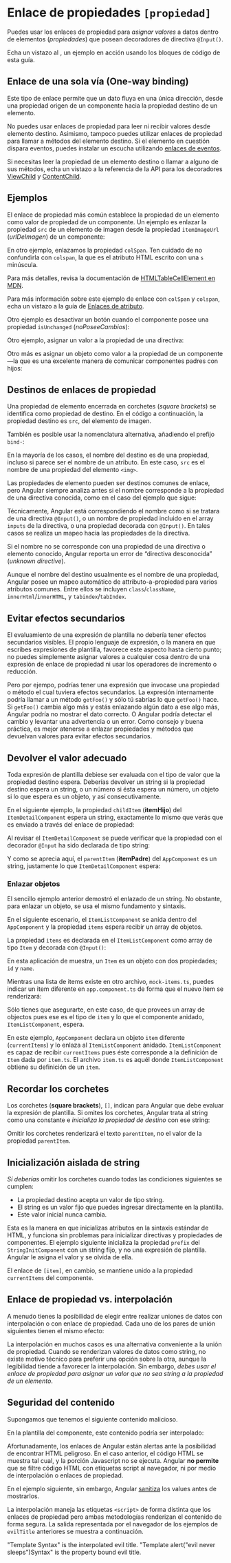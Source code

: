 
# Enlace de propiedades `[propiedad]`

Puedes usar los enlaces de propiedad para _asignar valores_ a datos dentro de elementos (_propiedades_) que posean decoradores de directiva `@Input()`.

<div class="alert is-helpful">

Echa un vistazo al <live-example></live-example>, un ejemplo en acción usando los bloques de código de esta guía.

</div>

## Enlace de una sola vía (One-way binding)

Este tipo de enlace permite que un dato fluya en una única dirección,
desde una propiedad origen de un componente hacia la propiedad destino de un elemento.

No puedes usar enlaces de propiedad
para leer ni recibir valores desde elemento destino. Asimismo, tampoco puedes utilizar
enlaces de propiedad para llamar a métodos del elemento destino.
Si el elemento en cuestión dispara eventos, puedes instalar un escucha utilizando [enlaces de eventos](guide/event-binding).

Si necesitas leer la propiedad de un elemento destino o llamar a alguno de sus métodos,
echa un vistazo a la referencia de la API para los decoradores [ViewChild](api/core/ViewChild) y
[ContentChild](api/core/ContentChild).

## Ejemplos

El enlace de propiedad más común establece la propiedad de un elemento
como valor de propiedad de un componente. Un ejemplo es
enlazar la propiedad `src` de un elemento de imagen desde la propiedad `itemImageUrl` (_urlDeImagen_) de un componente:

<code-example path="property-binding/src/app/app.component.html" region="property-binding" header="src/app/app.component.html"></code-example>

En otro ejemplo, enlazamos la propiedad `colSpan`. Ten cuidado de no confundirla con `colspan`,
la que es el atributo HTML escrito con una `s` minúscula.

<code-example path="property-binding/src/app/app.component.html" region="colSpan" header="src/app/app.component.html"></code-example>

Para más detalles, revisa la documentación de [HTMLTableCellElement en MDN](https://developer.mozilla.org/en-US/docs/Web/API/HTMLTableCellElement).

Para más información sobre este ejemplo de enlace con `colSpan` y `colspan`, echa un vistazo a la guía de [Enlaces de atributo](guide/attribute-binding#colspan).

Otro ejemplo es desactivar un botón cuando el componente posee una propiedad `isUnchanged` (_noPoseeCambios_):

<code-example path="property-binding/src/app/app.component.html" region="disabled-button" header="src/app/app.component.html"></code-example>

Otro ejemplo, asignar un valor a la propiedad de una directiva:

<code-example path="property-binding/src/app/app.component.html" region="class-binding" header="src/app/app.component.html"></code-example>

Otro más es asignar un objeto como valor a la propiedad de un componente&mdash;la que es una excelente
manera de comunicar componentes padres con hijos:

<code-example path="property-binding/src/app/app.component.html" region="model-property-binding" header="src/app/app.component.html"></code-example>

## Destinos de enlaces de propiedad

Una propiedad de elemento encerrada en corchetes (_square brackets_) se identifica
como propiedad de destino.
En el código a continuación, la propiedad destino es `src`, del elemento de imagen.

<code-example path="property-binding/src/app/app.component.html" region="property-binding" header="src/app/app.component.html"></code-example>

También es posible usar la nomenclatura alternativa, añadiendo el prefijo `bind-`:

<code-example path="property-binding/src/app/app.component.html" region="bind-prefix" header="src/app/app.component.html"></code-example>

En la mayoría de los casos, el nombre del destino es de una propiedad, incluso
si parece ser el nombre de un atributo.
En este caso, `src` es el nombre de una propiedad del elemento `<img>`.

Las propiedades de elemento pueden ser destinos comunes de enlace,
pero Angular siempre analiza antes si el nombre corresponde a la propiedad de una directiva conocida,
como en el caso del ejemplo que sigue:

<code-example path="property-binding/src/app/app.component.html" region="class-binding" header="src/app/app.component.html"></code-example>

Técnicamente, Angular está correspondiendo el nombre como si se tratara de una directiva `@Input()`,
o un nombre de propiedad incluido en el array `inputs` de la directiva,
o una propiedad decorada con `@Input()`.
En tales casos se realiza un mapeo hacia las propiedades de la directiva.

Si el nombre no se corresponde con una propiedad de una directiva o elemento conocido, Angular reporta un error de “directiva desconocida” (_unknown directive_).

<div class="alert is-helpful">

Aunque el nombre del destino usualmente es el nombre de una propiedad,
Angular posee un mapeo automático de attributo-a-propiedad para
varios atributos comunes. Entre ellos se incluyen `class`/`className`, `innerHtml`/`innerHTML`, y
`tabindex`/`tabIndex`.

</div>

## Evitar efectos secundarios

El evaluamiento de una expresión de plantilla no debería tener efectos secundarios visibles.
El propio lenguaje de expresión, o la manera en que escribes expresiones de plantilla,
favorece este aspecto hasta cierto punto;
no puedes simplemente asignar valores a cualquier cosa dentro de una expresión de enlace de propiedad
ni usar los operadores de incremento o reducción.

Pero por ejempo, podrías tener una expresión que invocase una propiedad o método el cual tuviera
efectos secundarios. La expresión internamente podría llamar a un método `getFoo()` y sólo tú sabrías
lo que `getFoo()` hace. Si `getFoo()` cambia algo más
y estás enlazando algún dato a ese algo más,
Angular podría no mostrar el dato correcto. O Angular podría detectar el
cambio y levantar una advertencia o un error.
Como consejo y buena práctica, es mejor atenerse a enlazar propiedades y métodos que devuelvan
valores para evitar efectos secundarios.

## Devolver el valor adecuado

Toda expresión de plantilla debiese ser evaluada con el tipo de valor
que la propiedad destino espera.
Deberías devolver un string si la propiedad destino espera un string, o un número si ésta
espera un número, un objeto si lo que espera es un objeto, y así consecutivamente.

En el siguiente ejemplo, la propiedad `childItem` (__itemHijo__) del `ItemDetailComponent` espera un string, exactamente lo mismo que verás que es enviado a través del enlace de propiedad:

<code-example path="property-binding/src/app/app.component.html" region="model-property-binding" header="src/app/app.component.html"></code-example>

Al revisar el `ItemDetailComponent` se puede verificar que la propiedad con el decorador `@Input` ha sido declarada de tipo string:
<code-example path="property-binding/src/app/item-detail/item-detail.component.ts" region="input-type" header="src/app/item-detail/item-detail.component.ts (setting the @Input() type)"></code-example>

Y como se aprecia aquí, el `parentItem` (__itemPadre__) del `AppComponent` es un string, justamente lo que `ItemDetailComponent` espera:
<code-example path="property-binding/src/app/app.component.ts" region="parent-data-type" header="src/app/app.component.ts"></code-example>

### Enlazar objetos

El sencillo ejemplo anterior demostró el enlazado de un string. No obstante, para enlazar un objeto,
se usa el mismo fundamento y sintaxis.

En el siguiente escenario, el `ItemListComponent` se anida dentro del `AppComponent` y la propiedad `items` espera recibir un array de objetos.

<code-example path="property-binding/src/app/app.component.html" region="pass-object" header="src/app/app.component.html"></code-example>

La propiedad `items` es declarada en el `ItemListComponent` como array de tipo `Item` y decorada con `@Input()`:

<code-example path="property-binding/src/app/item-list/item-list.component.ts" region="item-input" header="src/app/item-list.component.ts"></code-example>

En esta aplicación de muestra, un `Item` es un objeto con dos propiedades; `id` y `name`.

<code-example path="property-binding/src/app/item.ts" region="item-class" header="src/app/item.ts"></code-example>

Mientras una lista de items existe en otro archivo, `mock-items.ts`, puedes
indicar un item diferente en `app.component.ts` de forma que el nuevo item se renderizará:

<code-example path="property-binding/src/app/app.component.ts" region="pass-object" header="src/app.component.ts"></code-example>

Sólo tienes que asegurarte, en este caso, de que provees un array de objectos pues ese es el tipo de `item` y lo que el componente anidado, `ItemListComponent`, espera.

En este ejemplo, `AppComponent` declara un objeto `item` diferente
(`currentItems`) y lo enlaza al `ItemListComponent` anidado. `ItemListComponent` es capaz de recibir `currentItems` pues éste
corresponde a la definición de `Item` dada por `item.ts`. El archivo `item.ts` es aquél donde
`ItemListComponent` obtiene su definición de un `item`.

## Recordar los corchetes

Los corchetes (__square brackets__), `[]`, indican para Angular que debe evaluar la expresión de plantilla.
Si omites los corchetes, Angular trata al string como una constante
e *inicializa la propiedad de destino* con ese string:

<code-example path="property-binding/src/app/app.component.html" region="no-evaluation" header="src/app.component.html"></code-example>


Omitir los corchetes renderizará el texto
`parentItem`, no el valor de la propiedad `parentItem`.

## Inicialización aislada de string

*Sí deberías* omitir los corchetes cuando todas las condiciones siguientes se cumplen:

* La propiedad destino acepta un valor de tipo string.
* El string es un valor fijo que puedes ingresar directamente en la plantilla.
* Este valor inicial nunca cambia.

Esta es la manera en que inicializas atributos en la sintaxis estándar de HTML, y funciona
sin problemas para inicializar directivas y propiedades de componentes.
El ejemplo siguiente inicializa la propiedad `prefix` del `StringInitComponent` con un string fijo,
y no una expresión de plantilla. Angular le asigna el valor y se olvida de ella.

<code-example path="property-binding/src/app/app.component.html" region="string-init" header="src/app/app.component.html"></code-example>

El enlace de `[item]`, en cambio, se mantiene unido a la propiedad `currentItems` del componente.

## Enlace de propiedad vs. interpolación

A menudo tienes la posibilidad de elegir entre realizar uniones de datos con interpolación o con enlace de propiedad.
Cada uno de los pares de unión siguientes tienen el mismo efecto:

<code-example path="property-binding/src/app/app.component.html" region="property-binding-interpolation" header="src/app/app.component.html"></code-example>

La interpolación en muchos casos es una alternativa conveniente a la unión de propiedad.
Cuando se renderizan valores de datos como string, no existe motivo
técnico para preferir una opción sobre la otra, aunque la legibilidad
tiende a favorecer la interpolación.
Sin embargo, *debes usar el enlace de propiedad para asignar un valor que no sea string a la propiedad de un elemento*.

## Seguridad del contenido

Supongamos que tenemos el siguiente contenido malicioso.

<code-example path="property-binding/src/app/app.component.ts" region="malicious-content" header="src/app/app.component.ts"></code-example>

En la plantilla del componente, este contenido podría ser interpolado:

<code-example path="property-binding/src/app/app.component.html" region="malicious-interpolated" header="src/app/app.component.html"></code-example>

Afortunadamente, los enlaces de Angular están alertas ante la posibilidad de encontrar HTML peligroso. En el caso anterior,
el código HTML se muestra tal cual, y la porción Javascript no se ejecuta. Angular **no permite**
que se filtre código HTML con etiquetas script al navegador, ni por medio de interpolación
o enlaces de propiedad.

En el ejemplo siguiente, sin embargo, Angular [sanitiza](guide/security#sanitization-and-security-contexts)
los values antes de mostrarlos.

<code-example path="property-binding/src/app/app.component.html" region="malicious-content" header="src/app/app.component.html"></code-example>

La interpolación maneja las etiquetas `<script>` de forma distinta que
los enlaces de propiedad pero ambas metodologías renderizan el
contenido de forma segura. La salida representada por el navegador
de los ejemplos de `evilTitle` anteriores se muestra a continuación.

<code-example language="bash">
"Template <script>alert("evil never sleeps")</script> Syntax" is the interpolated evil title.
"Template alert("evil never sleeps")Syntax" is the property bound evil title.
</code-example>
